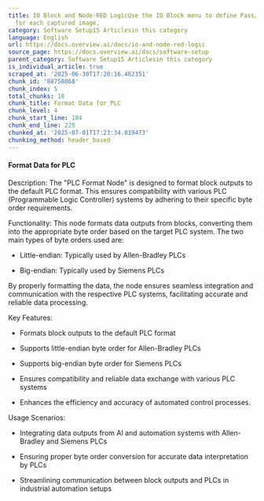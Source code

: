 ```yaml
---
title: IO Block and Node-RED LogicUse the IO Block menu to define Pass/Fail rules
  for each captured image,
category: Software Setup15 Articlesin this category
language: English
url: https://docs.overview.ai/docs/io-and-node-red-logic
source_page: https://docs.overview.ai/docs/software-setup
parent_category: Software Setup15 Articlesin this category
is_individual_article: true
scraped_at: '2025-06-30T17:20:16.462351'
chunk_id: '88758068'
chunk_index: 5
total_chunks: 18
chunk_title: Format Data for PLC
chunk_level: 4
chunk_start_line: 184
chunk_end_line: 225
chunked_at: '2025-07-01T17:23:34.019473'
chunking_method: header_based
---
```


#### **Format Data for PLC**

Description: The "PLC Format Node" is designed to format block outputs to the default PLC format. This ensures compatibility with various PLC \(Programmable Logic Controller\) systems by adhering to their specific byte order requirements.

Functionality: This node formats data outputs from blocks, converting them into the appropriate byte order based on the target PLC system. The two main types of byte orders used are:

  * Little-endian: Typically used by Allen-Bradley PLCs

  * Big-endian: Typically used by Siemens PLCs




By properly formatting the data, the node ensures seamless integration and communication with the respective PLC systems, facilitating accurate and reliable data processing.

Key Features:

  * Formats block outputs to the default PLC format

  * Supports little-endian byte order for Allen-Bradley PLCs

  * Supports big-endian byte order for Siemens PLCs

  * Ensures compatibility and reliable data exchange with various PLC systems

  * Enhances the efficiency and accuracy of automated control processes.




Usage Scenarios:

  * Integrating data outputs from AI and automation systems with Allen-Bradley and Siemens PLCs

  * Ensuring proper byte order conversion for accurate data interpretation by PLCs

  * Streamlining communication between block outputs and PLCs in industrial automation setups



